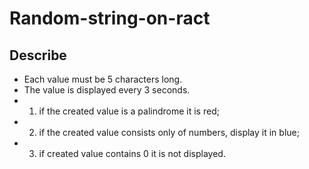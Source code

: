   # Random-string-on-ract
  
  ## Describe
  - Each value must be 5 characters long.
  - The value is displayed every 3 seconds.
- 1) if the created value is a palindrome it is red;
- 2) if the created value consists only of numbers, display it in blue;
- 3) if created value contains 0 it is not displayed.